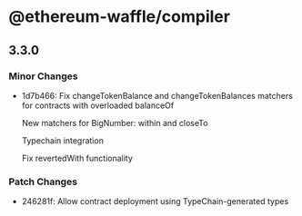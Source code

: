 # @ethereum-waffle/compiler

## 3.3.0
### Minor Changes

- 1d7b466: Fix changeTokenBalance and changeTokenBalances matchers for contracts with overloaded balanceOf
  
  New matchers for BigNumber: within and closeTo
  
  Typechain integration
  
  Fix revertedWith functionality

### Patch Changes

- 246281f: Allow contract deployment using TypeChain-generated types

